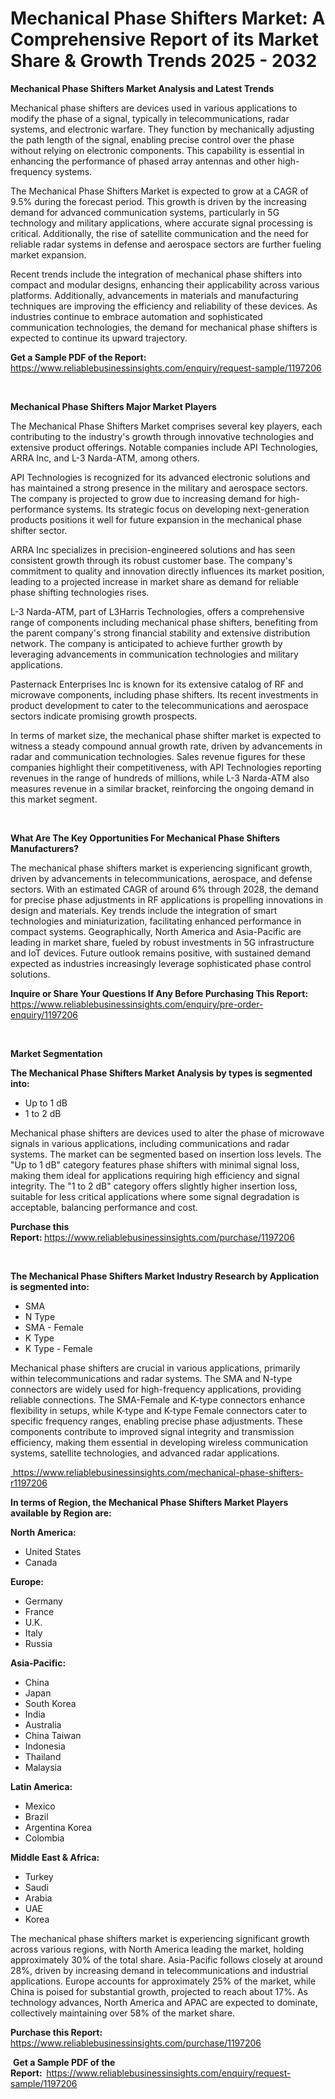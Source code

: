 <p><h1>Mechanical Phase Shifters Market: A Comprehensive Report of its Market Share & Growth Trends 2025 - 2032</h1></p><p><strong>Mechanical Phase Shifters Market Analysis and Latest Trends</strong></p>
<p><p>Mechanical phase shifters are devices used in various applications to modify the phase of a signal, typically in telecommunications, radar systems, and electronic warfare. They function by mechanically adjusting the path length of the signal, enabling precise control over the phase without relying on electronic components. This capability is essential in enhancing the performance of phased array antennas and other high-frequency systems.</p><p>The Mechanical Phase Shifters Market is expected to grow at a CAGR of 9.5% during the forecast period. This growth is driven by the increasing demand for advanced communication systems, particularly in 5G technology and military applications, where accurate signal processing is critical. Additionally, the rise of satellite communication and the need for reliable radar systems in defense and aerospace sectors are further fueling market expansion.</p><p>Recent trends include the integration of mechanical phase shifters into compact and modular designs, enhancing their applicability across various platforms. Additionally, advancements in materials and manufacturing techniques are improving the efficiency and reliability of these devices. As industries continue to embrace automation and sophisticated communication technologies, the demand for mechanical phase shifters is expected to continue its upward trajectory.</p></p>
<p><strong>Get a Sample PDF of the Report:&nbsp;</strong> <a href="https://www.reliablebusinessinsights.com/enquiry/request-sample/1197206?utm_campaign=2274&utm_medium=2&utm_source=Github&utm_content=ia&utm_term=15042025&utm_id=mechanical-phase-shifters">https://www.reliablebusinessinsights.com/enquiry/request-sample/1197206</a></p>
<p>&nbsp;</p>
<p><strong>Mechanical Phase Shifters Major Market Players</strong></p>
<p><p>The Mechanical Phase Shifters Market comprises several key players, each contributing to the industry's growth through innovative technologies and extensive product offerings. Notable companies include API Technologies, ARRA Inc, and L-3 Narda-ATM, among others.</p><p>API Technologies is recognized for its advanced electronic solutions and has maintained a strong presence in the military and aerospace sectors. The company is projected to grow due to increasing demand for high-performance systems. Its strategic focus on developing next-generation products positions it well for future expansion in the mechanical phase shifter sector.</p><p>ARRA Inc specializes in precision-engineered solutions and has seen consistent growth through its robust customer base. The company's commitment to quality and innovation directly influences its market position, leading to a projected increase in market share as demand for reliable phase shifting technologies rises.</p><p>L-3 Narda-ATM, part of L3Harris Technologies, offers a comprehensive range of components including mechanical phase shifters, benefiting from the parent company's strong financial stability and extensive distribution network. The company is anticipated to achieve further growth by leveraging advancements in communication technologies and military applications.</p><p>Pasternack Enterprises Inc is known for its extensive catalog of RF and microwave components, including phase shifters. Its recent investments in product development to cater to the telecommunications and aerospace sectors indicate promising growth prospects.</p><p>In terms of market size, the mechanical phase shifter market is expected to witness a steady compound annual growth rate, driven by advancements in radar and communication technologies. Sales revenue figures for these companies highlight their competitiveness, with API Technologies reporting revenues in the range of hundreds of millions, while L-3 Narda-ATM also measures revenue in a similar bracket, reinforcing the ongoing demand in this market segment.</p></p>
<p>&nbsp;</p>
<p><strong>What Are The Key Opportunities For Mechanical Phase Shifters Manufacturers?</strong></p>
<p><p>The mechanical phase shifters market is experiencing significant growth, driven by advancements in telecommunications, aerospace, and defense sectors. With an estimated CAGR of around 6% through 2028, the demand for precise phase adjustments in RF applications is propelling innovations in design and materials. Key trends include the integration of smart technologies and miniaturization, facilitating enhanced performance in compact systems. Geographically, North America and Asia-Pacific are leading in market share, fueled by robust investments in 5G infrastructure and IoT devices. Future outlook remains positive, with sustained demand expected as industries increasingly leverage sophisticated phase control solutions.</p></p>
<p><strong>Inquire or Share Your Questions If Any Before Purchasing This Report:</strong> <a href="https://www.reliablebusinessinsights.com/enquiry/pre-order-enquiry/1197206?utm_campaign=2274&utm_medium=2&utm_source=Github&utm_content=ia&utm_term=15042025&utm_id=mechanical-phase-shifters">https://www.reliablebusinessinsights.com/enquiry/pre-order-enquiry/1197206</a></p>
<p>&nbsp;</p>
<p><strong>Market Segmentation</strong></p>
<p><strong>The Mechanical Phase Shifters Market Analysis by types is segmented into:</strong></p>
<p><ul><li>Up to 1 dB</li><li>1 to 2 dB</li></ul></p>
<p><p>Mechanical phase shifters are devices used to alter the phase of microwave signals in various applications, including communications and radar systems. The market can be segmented based on insertion loss levels. The "Up to 1 dB" category features phase shifters with minimal signal loss, making them ideal for applications requiring high efficiency and signal integrity. The "1 to 2 dB" category offers slightly higher insertion loss, suitable for less critical applications where some signal degradation is acceptable, balancing performance and cost.</p></p>
<p><strong>Purchase this Report:&nbsp;</strong><a href="https://www.reliablebusinessinsights.com/purchase/1197206?utm_campaign=2274&utm_medium=2&utm_source=Github&utm_content=ia&utm_term=15042025&utm_id=mechanical-phase-shifters">https://www.reliablebusinessinsights.com/purchase/1197206</a></p>
<p>&nbsp;</p>
<p><strong>The Mechanical Phase Shifters Market Industry Research by Application is segmented into:</strong></p>
<p><ul><li>SMA</li><li>N Type</li><li>SMA - Female</li><li>K Type</li><li>K Type - Female</li></ul></p>
<p><p>Mechanical phase shifters are crucial in various applications, primarily within telecommunications and radar systems. The SMA and N-type connectors are widely used for high-frequency applications, providing reliable connections. The SMA-Female and K-type connectors enhance flexibility in setups, while K-type and K-type Female connectors cater to specific frequency ranges, enabling precise phase adjustments. These components contribute to improved signal integrity and transmission efficiency, making them essential in developing wireless communication systems, satellite technologies, and advanced radar applications.</p></p>
<p><a href="https://www.reliablebusinessinsights.com/mechanical-phase-shifters-r1197206?utm_campaign=2274&utm_medium=2&utm_source=Github&utm_content=ia&utm_term=15042025&utm_id=mechanical-phase-shifters">&nbsp;https://www.reliablebusinessinsights.com/mechanical-phase-shifters-r1197206</a></p>
<p><strong>In terms of Region, the Mechanical Phase Shifters Market Players available by Region are:</strong></p>
<p>
    <p> <strong> North America: </strong>
        <ul>
            <li>United States</li>
            <li>Canada</li>
        </ul>
        </p> 
    <p> <strong> Europe: </strong>
        <ul>
            <li>Germany</li>
            <li>France</li>
            <li>U.K.</li>
            <li>Italy</li>
            <li>Russia</li>
        </ul>
        </p> 
    <p> <strong> Asia-Pacific: </strong>
        <ul>
            <li>China</li>
            <li>Japan</li>
            <li>South Korea</li>
            <li>India</li>
            <li>Australia</li>
            <li>China Taiwan</li>
            <li>Indonesia</li>
            <li>Thailand</li>
            <li>Malaysia</li>
        </ul>
        </p> 
    <p> <strong> Latin America: </strong>
        <ul>
            <li>Mexico</li>
            <li>Brazil</li>
            <li>Argentina Korea</li>
            <li>Colombia</li>
        </ul>
        </p> 
    <p> <strong> Middle East & Africa: </strong>
        <ul>
            <li>Turkey</li>
            <li>Saudi</li>
            <li>Arabia</li>
            <li>UAE</li>
            <li>Korea</li>
        </ul>
    </p>
    </p>
<p><p>The mechanical phase shifters market is experiencing significant growth across various regions, with North America leading the market, holding approximately 30% of the total share. Asia-Pacific follows closely at around 28%, driven by increasing demand in telecommunications and industrial applications. Europe accounts for approximately 25% of the market, while China is poised for substantial growth, projected to reach about 17%. As technology advances, North America and APAC are expected to dominate, collectively maintaining over 58% of the market share.</p></p>
<p><strong>Purchase this Report: </strong><a href="https://www.reliablebusinessinsights.com/purchase/1197206?utm_campaign=2274&utm_medium=2&utm_source=Github&utm_content=ia&utm_term=15042025&utm_id=mechanical-phase-shifters">https://www.reliablebusinessinsights.com/purchase/1197206</a></p>
<p>&nbsp;<strong>Get a Sample PDF of the Report:&nbsp;&nbsp;</strong><a href="https://www.reliablebusinessinsights.com/enquiry/request-sample/1197206?utm_campaign=2274&utm_medium=2&utm_source=Github&utm_content=ia&utm_term=15042025&utm_id=mechanical-phase-shifters">https://www.reliablebusinessinsights.com/enquiry/request-sample/1197206</a></p>
<p><strong></strong></p>
<p><p></p><p></p><p></p></p>